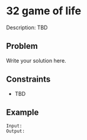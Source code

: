# 32 game of life

Description: TBD

## Problem

Write your solution here.

## Constraints

- TBD

## Example

```
Input:
Output:
```
